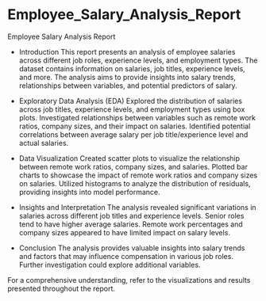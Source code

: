 # Employee_Salary_Analysis_Report
Employee Salary Analysis Report
- Introduction 
This report presents an analysis of employee salaries across different job roles, experience levels, and employment types. The dataset contains information on salaries, job titles, experience levels, and more. The analysis aims to provide insights into salary trends, relationships between variables, and potential predictors of salary.

- Exploratory Data Analysis (EDA)
Explored the distribution of salaries across job titles, experience levels, and employment types using box plots.
Investigated relationships between variables such as remote work ratios, company sizes, and their impact on salaries.
Identified potential correlations between average salary per job title/experience level and actual salaries.
- Data Visualization
Created scatter plots to visualize the relationship between remote work ratios, company sizes, and salaries.
Plotted bar charts to showcase the impact of remote work ratios and company sizes on salaries.
Utilized histograms to analyze the distribution of residuals, providing insights into model performance.
- Insights and Interpretation
The analysis revealed significant variations in salaries across different job titles and experience levels. Senior roles tend to have higher average salaries.
Remote work percentages and company sizes appeared to have limited impact on salary levels.
- Conclusion
The analysis provides valuable insights into salary trends and factors that may influence compensation in various job roles. Further investigation could explore additional variables.

For a comprehensive understanding, refer to the visualizations and results presented throughout the report.
